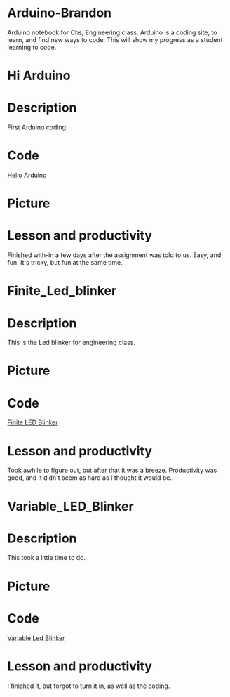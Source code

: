 # Arduino-Brandon

Arduino notebook for Chs, Engineering class. 
Arduino is a coding site, to learn, and find new ways to code. 
This will show my progress as a student learning to code. 


# Hi Arduino 

# Description
First Arduino coding
# Code 
[Hello Arduino](https://create.arduino.cc/editor/Bmartin10/6848431e-488e-4123-ab08-1b38b8948d0b) 

# Picture

# Lesson and productivity
Finished with-in  a few days after the assignment was told to us. 
Easy, and fun. It's tricky, but fun at the same time. 

# Finite_Led_blinker

# Description
This is the Led blinker for engineering class.

# Picture 


# Code 
[Finite LED Blinker](https://create.arduino.cc/editor/Bmartin10/53e161a6-bd8f-4640-9db4-75d4316accfc)

# Lesson and productivity

Took awhile to figure out, but after that it was a breeze. 
Productivity was good, and it didn't seem as hard as I thought it would be. 

# Variable_LED_Blinker

# Description
This took a little time to do. 

# Picture 

# Code 
[Variable Led Blinker](https://create.arduino.cc/editor/Bmartin10/f83f293a-5935-4620-bee7-aee29b760fbd)

# Lesson and productivity
I finished it, but forgot to turn it in, as well as the coding. 

